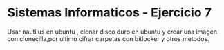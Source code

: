 # Sistemas Informaticos - Ejercicio 7

Usar nautilus en ubuntu , clonar disco duro en ubuntu y crear una imagen con clonecilla,por ultimo cifrar carpetas con bitlocker y otros metodos.